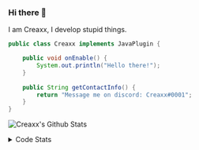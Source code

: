 ### Hi there 👋

I am Creaxx, I develop stupid things. 

```java
public class Creaxx implements JavaPlugin {

    public void onEnable() {
        System.out.println("Hello there!");
    }
    
    public String getContactInfo() {
        return "Message me on discord: Creaxx#0001";
    }
}
```

![Creaxx's Github Stats](https://github-readme-stats.vercel.app/api?username=CreaxxOG&show_icons=true&theme=dark&count_private=true)

<details>
  <summary>Code Stats</summary>

<!--START_SECTION:waka-->
![Code Time](http://img.shields.io/badge/Code%20Time-1%2C269%20hrs%201%20min-blue)

![Lines of code](https://img.shields.io/badge/From%20Hello%20World%20I%27ve%20Written-504.8%20thousand%20lines%20of%20code-blue)

**🐱 My GitHub Data** 

> 📦 66.3 kB Used in GitHub's Storage 
 > 
> 🏆 1,533 Contributions in the Year 2023
 > 
> 🚫 Not Opted to Hire
 > 
> 📜 4 Public Repositories 
 > 
> 🔑 2 Private Repositories 
 > 
**I'm an Early 🐤** 

```text
🌞 Morning                279 commits         ██░░░░░░░░░░░░░░░░░░░░░░░   07.13 % 
🌆 Daytime                1683 commits        ███████████░░░░░░░░░░░░░░   42.99 % 
🌃 Evening                1892 commits        ████████████░░░░░░░░░░░░░   48.33 % 
🌙 Night                  61 commits          ░░░░░░░░░░░░░░░░░░░░░░░░░   01.56 % 
```
📅 **I'm Most Productive on Saturday** 

```text
Monday                   466 commits         ███░░░░░░░░░░░░░░░░░░░░░░   11.90 % 
Tuesday                  561 commits         ████░░░░░░░░░░░░░░░░░░░░░   14.33 % 
Wednesday                587 commits         ████░░░░░░░░░░░░░░░░░░░░░   14.99 % 
Thursday                 618 commits         ████░░░░░░░░░░░░░░░░░░░░░   15.79 % 
Friday                   363 commits         ██░░░░░░░░░░░░░░░░░░░░░░░   09.27 % 
Saturday                 727 commits         █████░░░░░░░░░░░░░░░░░░░░   18.57 % 
Sunday                   593 commits         ████░░░░░░░░░░░░░░░░░░░░░   15.15 % 
```


📊 **This Week I Spent My Time On** 

```text
💬 Programming Languages: 
Java                     7 hrs 48 mins       ██████████████████████░░░   88.75 % 
XML                      37 mins             ██░░░░░░░░░░░░░░░░░░░░░░░   07.07 % 
Kotlin                   20 mins             █░░░░░░░░░░░░░░░░░░░░░░░░   03.93 % 
YAML                     0 secs              ░░░░░░░░░░░░░░░░░░░░░░░░░   00.10 % 
GitIgnore file           0 secs              ░░░░░░░░░░░░░░░░░░░░░░░░░   00.10 % 

🔥 Editors: 
IntelliJ                 8 hrs 47 mins       █████████████████████████   100.00 % 
```

**I Mostly Code in Java** 

```text
Java                     55 repos            ████████████████████░░░░░   80.88 % 
Kotlin                   8 repos             ███░░░░░░░░░░░░░░░░░░░░░░   11.76 % 
CSS                      2 repos             █░░░░░░░░░░░░░░░░░░░░░░░░   02.94 % 
TypeScript               2 repos             █░░░░░░░░░░░░░░░░░░░░░░░░   02.94 % 
EJS                      1 repo              ░░░░░░░░░░░░░░░░░░░░░░░░░   01.47 % 
```




 Last Updated on 21/05/2023 12:32:37 UTC
<!--END_SECTION:waka-->
</details>
